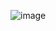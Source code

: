 ![image](https://user-images.githubusercontent.com/90913666/149382455-cc08804a-b54c-4e66-a81e-a84f6fc86182.png)
